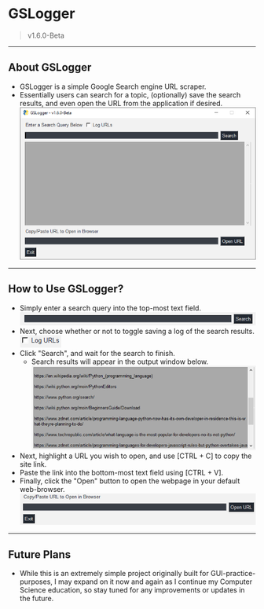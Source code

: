 # GSLogger

> v1.6.0-Beta

---

## About GSLogger

- GSLogger is a simple Google Search engine URL scraper.
- Essentially users can search for a topic, (optionally) save the search results, and even open the URL from the application if desired.
  ![GSLogger](screenshots/GSL_All.png)

---

## How to Use GSLogger?

- Simply enter a search query into the top-most text field.
  ![Enter Query](screenshots/GSL_Search.png)
- Next, choose whether or not to toggle saving a log of the search results.
  ![Toggle Logging](screenshots/GSL_Toggle_Logs.png)
- Click "Search", and wait for the search to finish.
  - Search results will appear in the output window below.
    ![Output](screenshots/GSL_Output.png)
- Next, highlight a URL you wish to open, and use [CTRL + C] to copy the site link.
- Paste the link into the bottom-most text field using [CTRL + V].
- Finally, click the "Open" button to open the webpage in your default web-browser.
  ![Open](screenshots/GSL_Open.png)

---

## Future Plans

- While this is an extremely simple project originally built for GUI-practice-purposes, I may expand on it now and again as I continue my Computer Science education, so stay tuned for any improvements or updates in the future.
